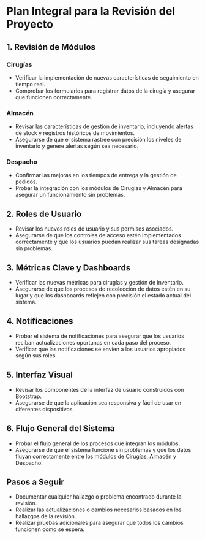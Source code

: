# Plan Integral para la Revisión del Proyecto

## 1. Revisión de Módulos
### Cirugías
- Verificar la implementación de nuevas características de seguimiento en tiempo real.
- Comprobar los formularios para registrar datos de la cirugía y asegurar que funcionen correctamente.

### Almacén
- Revisar las características de gestión de inventario, incluyendo alertas de stock y registros históricos de movimientos.
- Asegurarse de que el sistema rastree con precisión los niveles de inventario y genere alertas según sea necesario.

### Despacho
- Confirmar las mejoras en los tiempos de entrega y la gestión de pedidos.
- Probar la integración con los módulos de Cirugías y Almacén para asegurar un funcionamiento sin problemas.

## 2. Roles de Usuario
- Revisar los nuevos roles de usuario y sus permisos asociados.
- Asegurarse de que los controles de acceso estén implementados correctamente y que los usuarios puedan realizar sus tareas designadas sin problemas.

## 3. Métricas Clave y Dashboards
- Verificar las nuevas métricas para cirugías y gestión de inventario.
- Asegurarse de que los procesos de recolección de datos estén en su lugar y que los dashboards reflejen con precisión el estado actual del sistema.

## 4. Notificaciones
- Probar el sistema de notificaciones para asegurar que los usuarios reciban actualizaciones oportunas en cada paso del proceso.
- Verificar que las notificaciones se envíen a los usuarios apropiados según sus roles.

## 5. Interfaz Visual
- Revisar los componentes de la interfaz de usuario construidos con Bootstrap.
- Asegurarse de que la aplicación sea responsiva y fácil de usar en diferentes dispositivos.

## 6. Flujo General del Sistema
- Probar el flujo general de los procesos que integran los módulos.
- Asegurarse de que el sistema funcione sin problemas y que los datos fluyan correctamente entre los módulos de Cirugías, Almacén y Despacho.

## Pasos a Seguir
- Documentar cualquier hallazgo o problema encontrado durante la revisión.
- Realizar las actualizaciones o cambios necesarios basados en los hallazgos de la revisión.
- Realizar pruebas adicionales para asegurar que todos los cambios funcionen como se espera.
